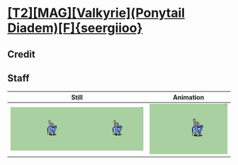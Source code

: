 # [\[T2\]\[MAG\]\[Valkyrie\]\(Ponytail Diadem\)\[F\]{seergiioo}](../)

## Credit


	
## Staff

| Still | Animation |
| :---: | :-------: |
| ![Staff still](./Staff_000.png) | ![Staff animation](./Staff.gif) |
